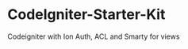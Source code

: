 CodeIgniter-Starter-Kit
=======================

Codeigniter with Ion Auth, ACL and Smarty for views
